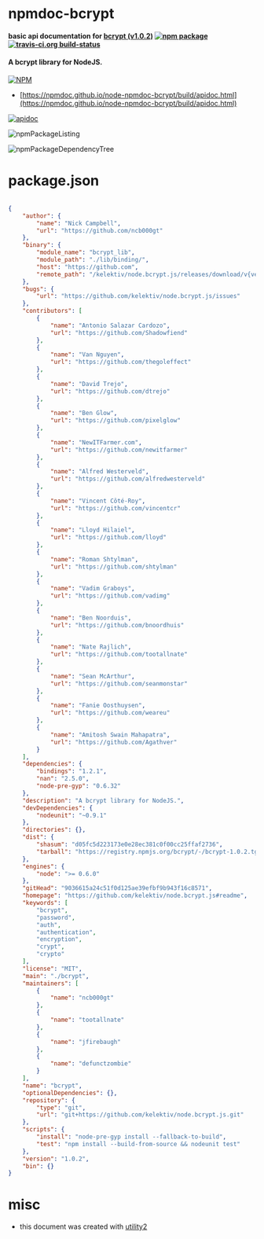 # npmdoc-bcrypt

#### basic api documentation for  [bcrypt (v1.0.2)](https://github.com/kelektiv/node.bcrypt.js#readme)  [![npm package](https://img.shields.io/npm/v/npmdoc-bcrypt.svg?style=flat-square)](https://www.npmjs.org/package/npmdoc-bcrypt) [![travis-ci.org build-status](https://api.travis-ci.org/npmdoc/node-npmdoc-bcrypt.svg)](https://travis-ci.org/npmdoc/node-npmdoc-bcrypt)

#### A bcrypt library for NodeJS.

[![NPM](https://nodei.co/npm/bcrypt.png?downloads=true&downloadRank=true&stars=true)](https://www.npmjs.com/package/bcrypt)

- [https://npmdoc.github.io/node-npmdoc-bcrypt/build/apidoc.html](https://npmdoc.github.io/node-npmdoc-bcrypt/build/apidoc.html)

[![apidoc](https://npmdoc.github.io/node-npmdoc-bcrypt/build/screenCapture.buildCi.browser.%252Ftmp%252Fbuild%252Fapidoc.html.png)](https://npmdoc.github.io/node-npmdoc-bcrypt/build/apidoc.html)

![npmPackageListing](https://npmdoc.github.io/node-npmdoc-bcrypt/build/screenCapture.npmPackageListing.svg)

![npmPackageDependencyTree](https://npmdoc.github.io/node-npmdoc-bcrypt/build/screenCapture.npmPackageDependencyTree.svg)



# package.json

```json

{
    "author": {
        "name": "Nick Campbell",
        "url": "https://github.com/ncb000gt"
    },
    "binary": {
        "module_name": "bcrypt_lib",
        "module_path": "./lib/binding/",
        "host": "https://github.com",
        "remote_path": "/kelektiv/node.bcrypt.js/releases/download/v{version}/"
    },
    "bugs": {
        "url": "https://github.com/kelektiv/node.bcrypt.js/issues"
    },
    "contributors": [
        {
            "name": "Antonio Salazar Cardozo",
            "url": "https://github.com/Shadowfiend"
        },
        {
            "name": "Van Nguyen",
            "url": "https://github.com/thegoleffect"
        },
        {
            "name": "David Trejo",
            "url": "https://github.com/dtrejo"
        },
        {
            "name": "Ben Glow",
            "url": "https://github.com/pixelglow"
        },
        {
            "name": "NewITFarmer.com",
            "url": "https://github.com/newitfarmer"
        },
        {
            "name": "Alfred Westerveld",
            "url": "https://github.com/alfredwesterveld"
        },
        {
            "name": "Vincent Côté-Roy",
            "url": "https://github.com/vincentcr"
        },
        {
            "name": "Lloyd Hilaiel",
            "url": "https://github.com/lloyd"
        },
        {
            "name": "Roman Shtylman",
            "url": "https://github.com/shtylman"
        },
        {
            "name": "Vadim Graboys",
            "url": "https://github.com/vadimg"
        },
        {
            "name": "Ben Noorduis",
            "url": "https://github.com/bnoordhuis"
        },
        {
            "name": "Nate Rajlich",
            "url": "https://github.com/tootallnate"
        },
        {
            "name": "Sean McArthur",
            "url": "https://github.com/seanmonstar"
        },
        {
            "name": "Fanie Oosthuysen",
            "url": "https://github.com/weareu"
        },
        {
            "name": "Amitosh Swain Mahapatra",
            "url": "https://github.com/Agathver"
        }
    ],
    "dependencies": {
        "bindings": "1.2.1",
        "nan": "2.5.0",
        "node-pre-gyp": "0.6.32"
    },
    "description": "A bcrypt library for NodeJS.",
    "devDependencies": {
        "nodeunit": "~0.9.1"
    },
    "directories": {},
    "dist": {
        "shasum": "d05fc5d223173e0e28ec381c0f00cc25ffaf2736",
        "tarball": "https://registry.npmjs.org/bcrypt/-/bcrypt-1.0.2.tgz"
    },
    "engines": {
        "node": ">= 0.6.0"
    },
    "gitHead": "9036615a24c51f0d125ae39efbf9b943f16c8571",
    "homepage": "https://github.com/kelektiv/node.bcrypt.js#readme",
    "keywords": [
        "bcrypt",
        "password",
        "auth",
        "authentication",
        "encryption",
        "crypt",
        "crypto"
    ],
    "license": "MIT",
    "main": "./bcrypt",
    "maintainers": [
        {
            "name": "ncb000gt"
        },
        {
            "name": "tootallnate"
        },
        {
            "name": "jfirebaugh"
        },
        {
            "name": "defunctzombie"
        }
    ],
    "name": "bcrypt",
    "optionalDependencies": {},
    "repository": {
        "type": "git",
        "url": "git+https://github.com/kelektiv/node.bcrypt.js.git"
    },
    "scripts": {
        "install": "node-pre-gyp install --fallback-to-build",
        "test": "npm install --build-from-source && nodeunit test"
    },
    "version": "1.0.2",
    "bin": {}
}
```



# misc
- this document was created with [utility2](https://github.com/kaizhu256/node-utility2)
